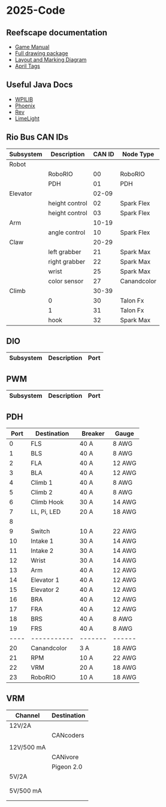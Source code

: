 # 2025-Code

## Reefscape documentation

- [Game Manual](https://firstfrc.blob.core.windows.net/frc2025/Manual/2025GameManual.pdf)
- [Full drawing package](https://firstfrc.blob.core.windows.net/frc2025/FieldAssets/2025FieldDrawings.pdf)
- [Layout and Marking Diagram](https://firstfrc.blob.core.windows.net/frc2025/FieldAssets/2025FieldDrawings-FieldLayoutAndMarking.pdf)
- [April Tags](https://firstfrc.blob.core.windows.net/frc2025/FieldAssets/Apriltag_Images_and_User_Guide.pdf)

## Useful Java Docs

- [WPILIB](https://github.wpilib.org/allwpilib/docs/release/java/index.html)
- [Phoenix](https://api.ctr-electronics.com/phoenix6/release/java/)
- [Rev](https://codedocs.revrobotics.com/java/com/revrobotics/package-summary.html)
- [LimeLight](https://docs.limelightvision.io/docs/docs-limelight/apis/limelight-lib)

## Rio Bus CAN IDs
| Subsystem | Description    | CAN ID | Node Type        |
| --------- | -------------- | ------ | ---------------- |
| Robot     |                |        |                  |
|           | RoboRIO        | 00     | RoboRIO          |
|           | PDH            | 01     | PDH              |
| Elevator  |                | 02-09  |                  |
|           | height control | 02     | Spark Flex       |
|           | height control | 03     | Spark Flex       |
| Arm       |                | 10-19  |                  |
|           | angle control  | 10     | Spark Flex       |
| Claw      |                | 20-29  |                  |
|           | left grabber   | 21     | Spark Max        |
|           | right grabber  | 22     | Spark Max        |
|           | wrist          | 25     | Spark Max        |
|           | color sensor   | 27     | Canandcolor      |
| Climb     |                | 30-39  |                  |
|           | 0              | 30     | Talon Fx         |
|           | 1              | 31     | Talon Fx         |
|           | hook           | 32     | Spark Max        |

## DIO
| Subsystem | Description          | Port   |
| --------- | -------------------- | ------ |

## PWM
| Subsystem | Description          | Port   |
| --------- | -------------------- | ------ |

## PDH
| Port | Destination | Breaker | Gauge  |
| ---- | ----------- | ------- | ------ |
| 0    | FLS         | 40 A    | 8 AWG  |
| 1    | BLS         | 40 A    | 8 AWG  |
| 2    | FLA         | 40 A    | 12 AWG |
| 3    | BLA         | 40 A    | 12 AWG |
| 4    | Climb 1     | 40 A    | 8 AWG  |
| 5    | Climb 2     | 40 A    | 8 AWG  |
| 6    | Climb Hook  | 30 A    | 14 AWG |
| 7    | LL, Pi, LED | 20 A    | 18 AWG |
| 8    |             |         |        |
| 9    | Switch      | 10 A    | 22 AWG |
| 10   | Intake 1    | 30 A    | 14 AWG |
| 11   | Intake 2    | 30 A    | 14 AWG |
| 12   | Wrist       | 30 A    | 14 AWG |
| 13   | Arm         | 40 A    | 12 AWG |
| 14   | Elevator 1  | 40 A    | 12 AWG |
| 15   | Elevator 2  | 40 A    | 12 AWG |
| 16   | BRA         | 40 A    | 12 AWG |
| 17   | FRA         | 40 A    | 12 AWG |
| 18   | BRS         | 40 A    | 8 AWG  |
| 19   | FRS         | 40 A    | 8 AWG  |
| ---- | ----------- | ------- | ------ |
| 20   | Canandcolor | 3 A     | 18 AWG |
| 21   | RPM         | 10 A    | 22 AWG |
| 22   | VRM         | 20 A    | 18 AWG |
| 23   | RoboRIO     | 10 A    | 18 AWG |

## VRM
| Channel    | Destination |
| ---------- | ----------- |
| 12V/2A     |             |
|            | CANcoders   |
|            |             |
| 12V/500 mA |             |
|            | CANivore    |
|            | Pigeon 2.0  |
| 5V/2A      |             |
|            |             |
|            |             |
| 5V/500 mA  |             |
|            |             |
|            |             |
